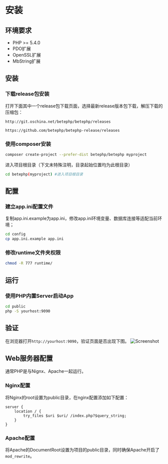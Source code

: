 # 安装

## 环境要求
* PHP >= 5.4.0
* PDO扩展
* OpenSSL扩展
* MbString扩展

## 安装

### 下载release包安装
打开下面其中一个release包下载页面，选择最新release版本包下载，解压下载的压缩包：

```
http://git.oschina.net/betephp/betephp/releases

https://github.com/betephp/betephp-release/releases
```

### 使用composer安装

```bash
composer create-project --prefer-dist betephp/betephp myproject
```

进入项目根目录（下文未特殊注明，目录起始位置均为此根目录）

```bash
cd betephp(myproject) #进入项目根目录
```

## 配置
### 建立app.ini配置文件
复制app.ini.example为app.ini，修改app.ini环境变量、数据库连接等适配当前环境；

```bash
cd config
cp app.ini.example app.ini
```

### 修改runtime文件夹权限
```bash
chmod -R 777 runtime/
```

## 运行
### 使用PHP内置Server启动App
```bash
cd public
php -S yourhost:9090
```

## 验证
在浏览器打开`http://yourhost:9090`，验证页面是否出现下图。
![Screenshot](/img/homepage.png)


## Web服务器配置
通常PHP是与Nignx、Apache一起运行。

### Nginx配置
将Nginx的root设置为public目录，在nginx配置添加如下配置：

```
server {
    location / {
        try_files $uri $uri/ /index.php?$query_string;
    }
}
```

### Apache配置
将Apache的DocumentRoot设置为项目的public目录，同时确保Apache开启了```mod_rewrite```。

